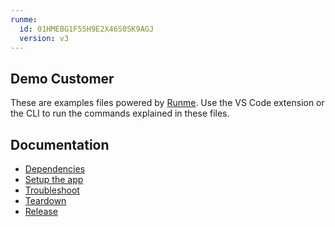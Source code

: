 ```yaml
---
runme:
  id: 01HMEBG1F55H9E2X46S0SK9AGJ
  version: v3
---
```


## Demo Customer

These are examples files powered by [Runme](https://runme.dev/). Use the VS Code
extension or the CLI to run the commands explained in these files.

## Documentation

- [Dependencies](notebooks/index.md)
- [Setup the app](notebooks/setup.md)
- [Troubleshoot](wonotebooksrkflows/troubleshoot.md)
- [Teardown](notebooks/teardown.md)
- [Release](notebooks/releases.md)
